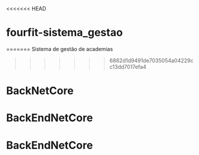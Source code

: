 <<<<<<< HEAD
# fourfit-sistema_gestao
=======
Sistema de gestão de academias
>>>>>>> 6862d1d9491de7035054a04229cc13dd7017efa4
# BackNetCore
# BackEndNetCore
# BackEndNetCore
